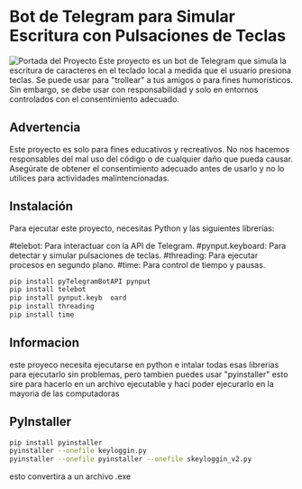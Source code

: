 # Bot de Telegram para Simular Escritura con Pulsaciones de Teclas
![Portada del Proyecto](./repositorio-open-graph-template.png)
Este proyecto es un bot de Telegram que simula la escritura de caracteres en el teclado local a medida que el usuario presiona teclas. Se puede usar para "trollear" a tus amigos o para fines humorísticos. Sin embargo, se debe usar con responsabilidad y solo en entornos controlados con el consentimiento adecuado.

## Advertencia
Este proyecto es solo para fines educativos y recreativos. No nos hacemos responsables del mal uso del código o de cualquier daño que pueda causar. Asegúrate de obtener el consentimiento adecuado antes de usarlo y no lo utilices para actividades malintencionadas.

## Instalación
Para ejecutar este proyecto, necesitas Python y las siguientes librerías:

#telebot: Para interactuar con la API de Telegram.
#pynput.keyboard: Para detectar y simular pulsaciones de teclas.
#threading: Para ejecutar procesos en segundo plano.
#time: Para control de tiempo y pausas.
```bash
pip install pyTelegramBotAPI pynput
pip install telebot
pip install pynput.keyb  oard
pip install threading
pip install time 
```
## Informacion
este proyeco necesita ejecutarse en python e intalar todas esas librerias para ejecutarlo sin problemas, pero tambien puedes usar "pyinstaller"
esto sire para hacerlo en un archivo ejecutable y haci poder ejecurarlo en la mayoria de las computadoras

## PyInstaller
```bash
pip install pyinstaller
pyinstaller --onefile keyloggin.py
pyinstaller --onefile pyinstaller --onefile skeyloggin_v2.py

```
esto convertira a un archivo .exe

## 
